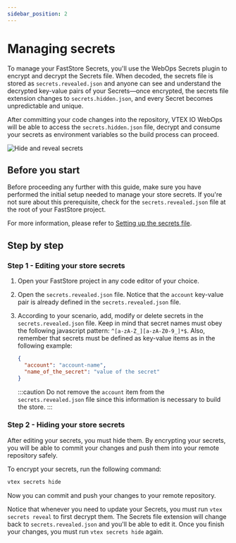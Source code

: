 ```yaml
---
sidebar_position: 2
---
```


# Managing secrets

To manage your FastStore Secrets, you'll use the WebOps Secrets plugin to encrypt and decrypt the Secrets file. When decoded, the secrets file is stored as `secrets.revealed.json` and anyone can see and understand the decrypted key-value pairs of your Secrets—once encrypted, the secrets file extension changes to `secrets.hidden.json`, and every Secret becomes unpredictable and unique.

After committing your code changes into the repository, VTEX IO WebOps will be able to access the `secrets.hidden.json` file, decrypt and consume your secrets as environment variables so the build process can proceed.

![Hide and reveal secrets](https://vtexhelp.vtexassets.com/assets/docs/src/hide-reveal-secrets___32448837e60a842fa82f4bb4a5eff6a8.gif)

## Before you start

Before proceeding any further with this guide, make sure you have performed the initial setup needed to manage your store secrets. If you're not sure about this prerequisite, check for the `secrets.revealed.json` file at the root of your FastStore project.

For more information, please refer to [Setting up the secrets file](/how-to-guides/webops/security/setting-up-secrets).

## Step by step

### Step 1 - Editing your store secrets

1. Open your FastStore project in any code editor of your choice.
2. Open the `secrets.revealed.json` file. Notice that the `account` key-value pair is already defined in the `secrets.revealed.json` file.
3. According to your scenario, add, modify or delete secrets in the `secrets.revealed.json` file. Keep in mind that secret names must obey the following javascript pattern: `^[a-zA-Z_][a-zA-Z0-9_]*$`. Also, remember that secrets must be defined as key-value items as in the following example:

   ```json
   {
     "account": "account-name",
     "name_of_the_secret": "value of the secret"
   }
   ```

   :::caution
   Do not remove the `account` item from the `secrets.revealed.json` file since this information is necessary to build the store.
   :::

### Step 2 - Hiding your store secrets

After editing your secrets, you must hide them. By encrypting your secrets, you will be able to commit your changes and push them into your remote repository safely.

To encrypt your secrets, run the following command:

```sh
vtex secrets hide
```

Now you can commit and push your changes to your remote repository.

Notice that whenever you need to update your Secrets, you must run `vtex secrets reveal` to first decrypt them. The Secrets file extension will change back to `secrets.revealed.json` and you'll be able to edit it. Once you finish your changes, you must run `vtex secrets hide` again.
